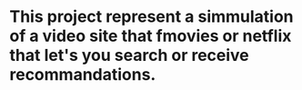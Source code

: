 # This project represent a simmulation of a video site that fmovies or netflix that let's you search or receive recommandations.
